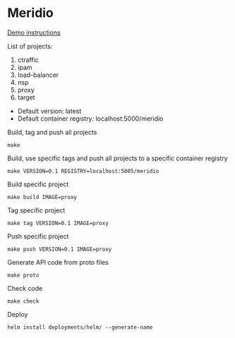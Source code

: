 # Meridio

[Demo instructions](https://github.com/Nordix/Meridio/tree/master/docs/demo/)

List of projects:
1. ctraffic
2. ipam
3. load-balancer
4. nsp
5. proxy
6. target

* Default version: latest
* Default container registry: localhost:5000/meridio


Build, tag and push all projects
```
make
```

Build, use specific tags and push all projects to a specific container registry
```
make VERSION=0.1 REGISTRY=localhost:5005/meridio
```

Build specific project
```
make build IMAGE=proxy
```

Tag specific project
```
make tag VERSION=0.1 IMAGE=proxy
```

Push specific project
```
make push VERSION=0.1 IMAGE=proxy
```

Generate API code from proto files
```
make proto
```

Check code
```
make check
```

Deploy
```
helm install deployments/helm/ --generate-name
```